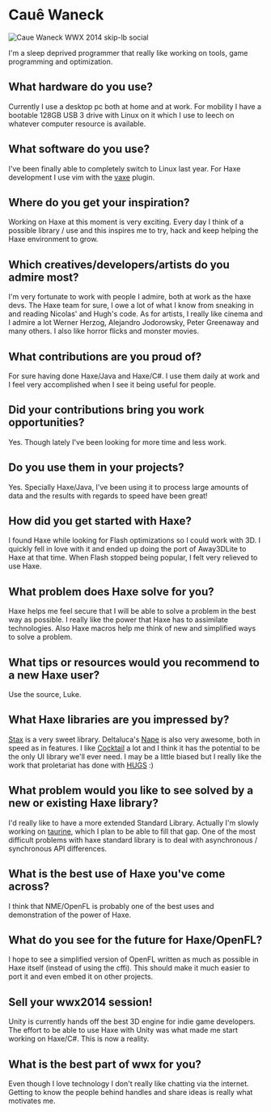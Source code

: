 [_template]: ../../templates/interview.html
[_author]: https://twitter.com/cwaneck "@cwaneck"

# Cauê Waneck

![Caue Waneck WWX 2014 skip-lb social](/img/wwx/2014/caue_waneck_wwx_2011_1.jpg "Cauê Waneck")

I'm a sleep deprived programmer that really like working on tools, game programming and optimization.

## What hardware do you use?
Currently I use a desktop pc both at home and at work. For mobility I have a bootable 128GB USB 3 drive with Linux on it which I use to leech on whatever computer resource is available.

## What software do you use?
I've been finally able to completely switch to Linux last year. For Haxe development I use vim with the [vaxe] plugin.

## Where do you get your inspiration?
Working on Haxe at this moment is very exciting. Every day I think of a possible library / use and this inspires me to try, hack and keep helping the Haxe environment to grow.

## Which creatives/developers/artists do you admire most?
I'm very fortunate to work with people I admire, both at work as the haxe devs. The Haxe team for sure, I owe a lot of what I know from sneaking in and reading Nicolas' and Hugh's code.
As for artists, I really like cinema and I admire a lot Werner Herzog, Alejandro Jodorowsky, Peter Greenaway and many others. I also like horror flicks and monster movies.

## What contributions are you proud of?
For sure having done Haxe/Java and Haxe/C#. I use them daily at work and I feel very accomplished when I see it being useful for people.

## Did your contributions bring you work opportunities?
Yes. Though lately I've been looking for more time and less work.

## Do you use them in your projects?
Yes. Specially Haxe/Java, I've been using it to process large amounts of data and the results with regards to speed have been great!

## How did you get started with Haxe?
I found Haxe while looking for Flash optimizations so I could work with 3D. I quickly fell in love with it and ended up doing the port of Away3DLite to Haxe at that time.
When Flash stopped being popular, I felt very relieved to use Haxe.

## What problem does Haxe solve for you?
Haxe helps me feel secure that I will be able to solve a problem in the best way as possible. I really like the power that Haxe has to assimilate technologies.
Also Haxe macros help me think of new and simplified ways to solve a problem.

## What tips or resources would you recommend to a new Haxe user?
Use the source, Luke.

## What Haxe libraries are you impressed by?
[Stax] is a very sweet library. Deltaluca's [Nape] is also very awesome, both in speed as in features.
I like [Cocktail] a lot and I think it has the potential to be the only UI library we'll ever need. I may be a little biased but I really like the work that proletariat has done with [HUGS] :)

## What problem would you like to see solved by a new or existing Haxe library?
I'd really like to have a more extended Standard Library. Actually I'm slowly working on [taurine], which I plan to be able to fill that gap. One of the most difficult problems with haxe standard library is to deal with asynchronous / synchronous API differences.

## What is the best use of Haxe you've come across?
I think that NME/OpenFL is probably one of the best uses and demonstration of the power of Haxe.

## What do you see for the future for Haxe/OpenFL?
I hope to see a simplified version of OpenFL written as much as possible in Haxe itself (instead of using the cffi). This should make it much easier to port it and even embed it on other projects.

## Sell your wwx2014 session!
Unity is currently hands off the best 3D engine for indie game developers. The effort to be able to use Haxe with Unity was what made me start working on Haxe/C#. This is now a reality.

## What is the best part of wwx for you?
Even though I love technology I don't really like chatting via the internet. Getting to know the people behind handles and share ideas is really what motivates me.

[vaxe]: https://github.com/jdonaldson/vaxe "A modern, modular wim mode for Haxe"
[stax]: https://github.com/0b1kn00b/stax "A functional standard library for HaXe, loaded with a full stack of features"
[nape]: http://napephys.com/ "Nape Physics Engine"
[cocktail]: https://github.com/silexlabs/Cocktail "An HTML/CSS rendering engine for the Haxe language"
[hugs]: https://github.com/proletariatgames/HUGS "Haxe Unity Glue...Stuff!"
[taurine]: https://github.com/waneck/taurine-hx "Haxe standard API language extensions"